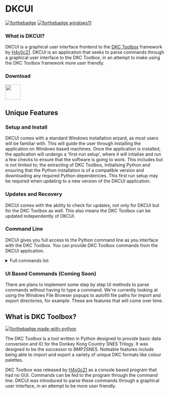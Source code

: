 # DKCUI

[![forthebadge](https://forthebadge.com/images/badges/made-with-c-sharp.svg)](https://dotnet.microsoft.com/en-us/languages/csharp) [![forthebadge windows11](https://raw.githubusercontent.com/RWELabs/DKCUI/main/Resources/badgew11.svg)](https://windows.com)

### What is DKCUI?
DKCUI is a graphical user interface frontend to the [DKC Toolbox](https://www.github.com/H4v0c21/DKC-Toolbox) framework by [H4v0c21](https://www.github.com/H4v0c21/). DKCUI is an application that seeks to parse commands through a graphical user interface to the DKC Toolbox, in an attempt to make using the DKC Toolbox framework more user friendly.

### Download
<a href="https://github.com/RWELabs/DKCUI/releases/latest"> <img src="https://raw.githubusercontent.com/RWELabs/DKCUI/main/Resources/Download_Windows.png" height=48px></a>

## Unique Features
### Setup and Install
DKCUI comes with a standard Windows installation wizard, as most users will be familiar with. This will guide the user through installing the application on Windows based machines. Once the application is installed, the application will undergo a 'first-run setup', where it will intialise and run a few checks to ensure that the software is going to work. This includes but is not limited to; the extracting of DKC Toolbox, Initialising Python and ensuring that the Python installation is of a compatible version and downloading any required Python dependencies. This first run setup may be required when updating to a new version of the DKCUI application.

### Updates and Recovery
DKCUI comes with the ability to check for updates, not only for DKCUI but for the DKC Toolbox as well. This also means the DKC Toolbox can be updated independently of DKCUI.

### Command Line
DKCUI gives you full access to the Python command line as you interface with the DKC Toolbox. You can provide DKC Toolbox commands from the DKCUI application.

<details>
    <summary>Full commands list</summary>

| **#** | **Command**                    | **Usage**              |
|-------|--------------------------------|------------------------|
| x     | exit                           | (exits the application) |
| c/h   | commands/help                  | (lists all commands)   |
| 1     | import_palette_image           | <input_image_path> <rom_path> <palette_address>                     |
| 2     | export_palette_image           | <rom_path> <palette_address> <number_of_colors> <output_image_path>                    |
| 3     | import_palette_pal             | <input_pal_path> <rom_path> <palette_address>                     |
| 4     | export_palette_pal             | <rom_path> <palette_address> <number_of_colors> <output_image_path>                     |
| 5     | import_raw_bin                 | <input_bin_path> <rom_path> <data_address>                     |
| 8     | export_raw_bin                 | <rom_path> <data_address> <number_of_bytes> <output_bin_path>                     |
| 7     | import_rareware_palette_image  | <input_image_path> <rom_path> <palette_address>                     |
| 8     | export_rareware_palette_image  | <rom_path> <palette_address> <output_image_path>                     |
| 9     | import_gangplank_palette_image | <image_a_path> <image_b_path> <rom_path> <palette_address> <sub_table_address>                     |
| 10    | export_gangplank_palette_image | <rom_path> <palette_address> <sub_table_address> <palette_a_output_image_path> <palette_b_output_image_path>                     |

</details>

### UI Based Commands (Coming Soon)
There are plans to implement some step by step UI methods to parse commands without having to type a command. We're currently looking at using the Windows File Browser popups to autofill file paths for import and export directories, for example. These are features that will come over time.

## What is DKC Toolbox?
[![forthebadge made-with-python](http://ForTheBadge.com/images/badges/made-with-python.svg)](https://www.python.org/)

The DKC Toolbox is a tool written in Python designed to provide basic data conversion and IO for the Donkey Kong Country SNES Trilogy. It was designed to be the successor to BMP2SNES. Noteable features include being able to import and export a variety of unique DKC formats like colour palettes.

DKC Toolbox was released by [H4v0c21](https://www.github.com/H4v0c21/DKC-Toolbox) as a console based program that had no GUI. Commands can be fed to the program through the command line. DKCUI was introduced to parse these commands through a graphical user interface, in an attempt to be more user friendly.